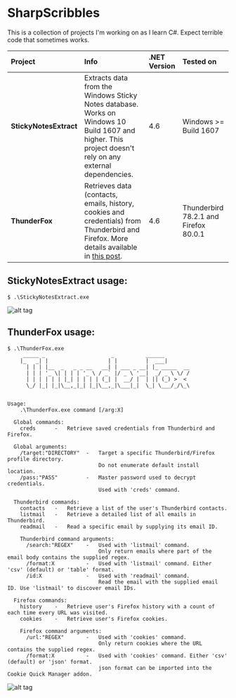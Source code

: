 # SharpScribbles
This is a collection of projects I'm working on as I learn C#. Expect terrible code that sometimes works.

| Project | Info | .NET Version | Tested on |
| :------ | :---------- | :-----------  | :----------- |
| **StickyNotesExtract** | Extracts data from the Windows Sticky Notes database. Works on Windows 10 Build 1607 and higher. This project doesn't rely on any external dependencies. | 4.6 | Windows >= Build 1607 |
| **ThunderFox** | Retrieves data (contacts, emails, history, cookies and credentials) from Thunderbird and Firefox. More details available in [this post](https://bohops.com/2018/06/28/abusing-com-registry-structure-clsid-localserver32-inprocserver32/). | 4.6 | Thunderbird 78.2.1 and Firefox 80.0.1 |

## StickyNotesExtract usage:
```
$ .\StickyNotesExtract.exe
```
![alt tag](https://github.com/V1V1/SharpScribbles/raw/master/Images/StickyNotesExtract.png)

## ThunderFox usage:
```
$ .\ThunderFox.exe
     _____ _                     _          ______
    |_   _| |                   | |         |  ___|
      | | | |__  _   _ _ __   __| | ___ _ __| |_ _____  __
      | | | '_ \| | | | '_ \ / _` |/ _ \ '__|  _/ _ \ \/ /
      | | | | | | |_| | | | | (_| |  __/ |  | || (_) >  <
      \_/ |_| |_|\__,_|_| |_|\__,_|\___|_|  \_| \___/_/\_\


Usage:
    .\ThunderFox.exe command [/arg:X]

  Global commands:
    creds      -   Retrieve saved credentials from Thunderbird and Firefox.

  Global arguments:
    /target:"DIRECTORY"  -   Target a specific Thunderbird/Firefox profile directory.
                             Do not enumerate default install location.
    /pass:"PASS"         -   Master password used to decrypt credentials.
                             Used with 'creds' command.

  Thunderbird commands:
    contacts   -   Retrieve a list of the user's Thunderbird contacts.
    listmail   -   Retrieve a detailed list of all emails in Thunderbird.
    readmail   -   Read a specific email by supplying its email ID.

    Thunderbird command arguments:
      /search:"REGEX"    -   Used with 'listmail' command.
                             Only return emails where part of the email body contains the supplied regex.
      /format:X          -   Used with 'listmail' command. Either 'csv' (default) or 'table' format.
      /id:X              -   Used with 'readmail' command.
                             Read the email with the supplied email ID. Use 'listmail' to discover email IDs.

  Firefox commands:
    history    -   Retrieve user's Firefox history with a count of each time every URL was visited.
    cookies    -   Retrieve user's Firefox cookies.

    Firefox command arguments:
      /url:"REGEX"       -   Used with 'cookies' command.
                             Only return cookies where the URL contains the supplied regex.
      /format:X          -   Used with 'cookies' command. Either 'csv' (default) or 'json' format.
                             json format can be imported into the Cookie Quick Manager addon.

```
![alt tag](https://github.com/V1V1/SharpScribbles/raw/master/Images/thunderfox-creds.png)
